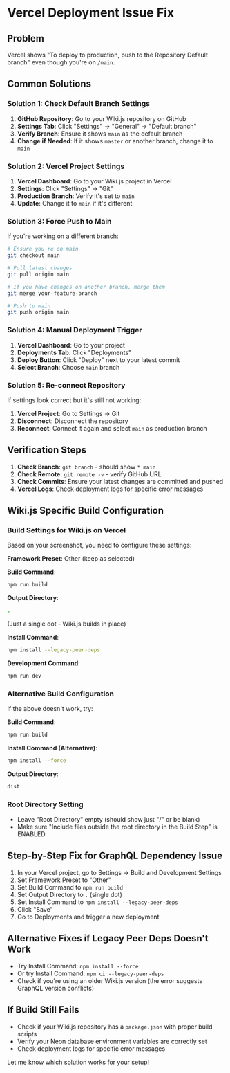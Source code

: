 # Vercel Deployment Issue Fix

## Problem
Vercel shows "To deploy to production, push to the Repository Default branch" even though you're on `/main`.

## Common Solutions

### Solution 1: Check Default Branch Settings
1. **GitHub Repository**: Go to your Wiki.js repository on GitHub
2. **Settings Tab**: Click "Settings" → "General" → "Default branch"
3. **Verify Branch**: Ensure it shows `main` as the default branch
4. **Change if Needed**: If it shows `master` or another branch, change it to `main`

### Solution 2: Vercel Project Settings
1. **Vercel Dashboard**: Go to your Wiki.js project in Vercel
2. **Settings**: Click "Settings" → "Git"
3. **Production Branch**: Verify it's set to `main`
4. **Update**: Change it to `main` if it's different

### Solution 3: Force Push to Main
If you're working on a different branch:
```bash
# Ensure you're on main
git checkout main

# Pull latest changes
git pull origin main

# If you have changes on another branch, merge them
git merge your-feature-branch

# Push to main
git push origin main
```

### Solution 4: Manual Deployment Trigger
1. **Vercel Dashboard**: Go to your project
2. **Deployments Tab**: Click "Deployments"
3. **Deploy Button**: Click "Deploy" next to your latest commit
4. **Select Branch**: Choose `main` branch

### Solution 5: Re-connect Repository
If settings look correct but it's still not working:
1. **Vercel Project**: Go to Settings → Git
2. **Disconnect**: Disconnect the repository
3. **Reconnect**: Connect it again and select `main` as production branch

## Verification Steps
1. **Check Branch**: `git branch` - should show `* main`
2. **Check Remote**: `git remote -v` - verify GitHub URL
3. **Check Commits**: Ensure your latest changes are committed and pushed
4. **Vercel Logs**: Check deployment logs for specific error messages

## Wiki.js Specific Build Configuration

### Build Settings for Wiki.js on Vercel
Based on your screenshot, you need to configure these settings:

**Framework Preset**: Other (keep as selected)

**Build Command**: 
```bash
npm run build
```

**Output Directory**: 
```bash
.
```
(Just a single dot - Wiki.js builds in place)

**Install Command**: 
```bash
npm install --legacy-peer-deps
```

**Development Command**: 
```bash
npm run dev
```

### Alternative Build Configuration
If the above doesn't work, try:

**Build Command**: 
```bash
npm run build
```

**Install Command (Alternative)**: 
```bash
npm install --force
```

**Output Directory**: 
```bash
dist
```

### Root Directory Setting
- Leave "Root Directory" empty (should show just "/" or be blank)
- Make sure "Include files outside the root directory in the Build Step" is ENABLED

## Step-by-Step Fix for GraphQL Dependency Issue
1. In your Vercel project, go to Settings → Build and Development Settings
2. Set Framework Preset to "Other"
3. Set Build Command to `npm run build`
4. Set Output Directory to `.` (single dot)
5. Set Install Command to `npm install --legacy-peer-deps`
6. Click "Save"
7. Go to Deployments and trigger a new deployment

## Alternative Fixes if Legacy Peer Deps Doesn't Work
- Try Install Command: `npm install --force`
- Or try Install Command: `npm ci --legacy-peer-deps`
- Check if you're using an older Wiki.js version (the error suggests GraphQL version conflicts)

## If Build Still Fails
- Check if your Wiki.js repository has a `package.json` with proper build scripts
- Verify your Neon database environment variables are correctly set
- Check deployment logs for specific error messages

Let me know which solution works for your setup!